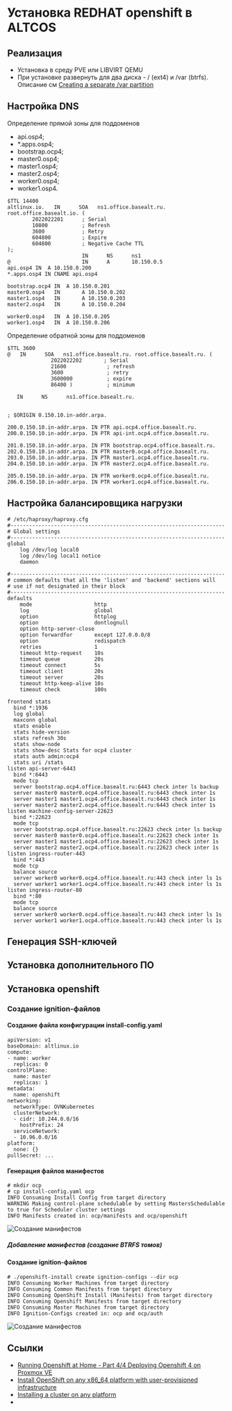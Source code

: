 # Установка REDHAT openshift в ALTCOS

## Реализация

- Установка в среду PVE или LIBVIRT QEMU
- При установке развернуть для два диска - / (ext4)  и /var (btrfs). 
  Описание см [Creating a separate /var partition](https://docs.openshift.com/container-platform/4.9/installing/installing_platform_agnostic/installing-platform-agnostic.html#installation-user-infra-machines-advanced_vardisk_installing-platform-agnostic)


## Настройка DNS

Определение прямой зоны для поддоменов
- api.osp4;
- *.apps.osp4;
- bootstrap.ocp4;
- master0.osp4;
- master1.osp4;
- master2.osp4;
- worker0.osp4;
- worker1.osp4.
```
$TTL 14400
altlinux.io.   IN      SOA   ns1.office.basealt.ru. root.office.basealt.io. (
        2022022201      ; Serial
        10800           ; Refresh
        3600            ; Retry
        604800          ; Expire
        604800          ; Negative Cache TTL
);
                        IN      NS      ns1
@                       IN      A       10.150.0.5
api.osp4 IN  A 10.150.0.200
*.apps.osp4 IN CNAME api.osp4

bootstrap.ocp4 IN  A 10.150.0.201
master0.osp4   IN       A 10.150.0.202
master1.osp4   IN       A 10.150.0.203
master2.osp4   IN       A 10.150.0.204

worker0.osp4   IN  A 10.150.0.205
worker1.osp4   IN  A 10.150.0.206
```

Определение обратной зоны для поддоменов
```
$TTL 3600
@   IN      SOA   ns1.office.basealt.ru. root.office.basealt.ru. (
              2022022202       ; Serial
              21600             ; refresh
              3600              ; retry
              3600000           ; expire
              86400 )           ; minimum
 
   IN      NS      ns1.office.basealt.ru.


; $ORIGIN 0.150.10.in-addr.arpa.

200.0.150.10.in-addr.arpa. IN PTR api.ocp4.office.basealt.ru.
200.0.150.10.in-addr.arpa. IN PTR api-int.ocp4.office.basealt.ru.

201.0.150.10.in-addr.arpa. IN PTR bootstrap.ocp4.office.basealt.ru.
202.0.150.10.in-addr.arpa. IN PTR master0.ocp4.office.basealt.ru.
203.0.150.10.in-addr.arpa. IN PTR master1.ocp4.office.basealt.ru.
204.0.150.10.in-addr.arpa. IN PTR master2.ocp4.office.basealt.ru.

205.0.150.10.in-addr.arpa. IN PTR worker0.ocp4.office.basealt.ru.
206.0.150.10.in-addr.arpa. IN PTR worker1.ocp4.office.basealt.ru.
```

## Настройка балансировщика нагрузки

```
# /etc/haproxy/haproxy.cfg
#---------------------------------------------------------------------
# Global settings
#---------------------------------------------------------------------
global
    log /dev/log local0
    log /dev/log local1 notice
    daemon

#---------------------------------------------------------------------
# common defaults that all the 'listen' and 'backend' sections will
# use if not designated in their block
#---------------------------------------------------------------------
defaults
    mode                    http
    log                     global
    option                  httplog
    option                  dontlognull
    option http-server-close
    option forwardfor       except 127.0.0.0/8
    option                  redispatch
    retries                 1
    timeout http-request    10s
    timeout queue           20s
    timeout connect         5s
    timeout client          20s
    timeout server          20s
    timeout http-keep-alive 10s
    timeout check           100s

frontend stats
  bind *:1936
  log global
  maxconn global
  stats enable
  stats hide-version
  stats refresh 30s
  stats show-node
  stats show-desc Stats for ocp4 cluster
  stats auth admin:ocp4
  stats uri /stats
listen api-server-6443
  bind *:6443
  mode tcp
  server bootstrap.ocp4.office.basealt.ru:6443 check inter ls backup
  server master0 master0.ocp4.office.basealt.ru:6443 check inter 1s
  server master1 master1.ocp4.office.basealt.ru:6443 check inter 1s
  server master2 master2.ocp4.office.basealt.ru:6443 check inter 1s
listen machine-config-server-22623
  bind *:22623
  mode tcp
  server bootstrap.ocp4.office.basealt.ru:22623 check inter ls backup
  server master0 master0.ocp4.office.basealt.ru:22623 check inter 1s
  server master1 master1.ocp4.office.basealt.ru:22623 check inter 1s
  server master2 master2.ocp4.office.basealt.ru:22623 check inter 1s
listen ingress-router-443
  bind *:443
  mode tcp
  balance source
  server worker0 worker0.ocp4.office.basealt.ru:443 check inter ls 1s
  server worker1 worker1.ocp4.office.basealt.ru:443 check inter ls 1s
listen ingress-router-80
  bind *:80
  mode tcp
  balance source
  server worker0 worker0.ocp4.office.basealt.ru:443 check inter ls 1s
  server worker1 worker1.ocp4.office.basealt.ru:443 check inter ls 1s
```


## Генерация SSH-ключей

## Установка дополнительного ПО 

## Установка openshift

### Создание ignition-файлов

#### Создание файла конфигурации install-config.yaml

```
apiVersion: v1
baseDomain: altlinux.io
compute:
- name: worker
  replicas: 0
controlPlane:
  name: master
  replicas: 1
metadata:
  name: openshift
networking:
  networkType: OVNKubernetes
  clusterNetwork:
  - cidr: 10.244.0.0/16
    hostPrefix: 24
  serviceNetwork:
  - 10.96.0.0/16
platform:
  none: {}
pullSecret: ...
```

#### Генерация файлов манифестов

```
# mkdir ocp
# cp install-config.yaml ocp
INFO Consuming Install Config from target directory 
WARNING Making control-plane schedulable by setting MastersSchedulable to true for Scheduler cluster settings 
INFO Manifests created in: ocp/manifests and ocp/openshift
```
![Создание манифестов](./Images/openshift_altcos_manifests.png)

##### Добавление манифестов (создание BTRFS томов)

#### Создание ignition-файлов

```
# ./openshift-install create ignition-configs --dir ocp
INFO Consuming Worker Machines from target directory 
INFO Consuming Common Manifests from target directory 
INFO Consuming OpenShift Install (Manifests) from target directory 
INFO Consuming Openshift Manifests from target directory 
INFO Consuming Master Machines from target directory 
INFO Ignition-Configs created in: ocp and ocp/auth 
```
![Создание манифестов](./Images/openshift_altcos_ignition.png)





## Ссылки

- [Running Openshift at Home - Part 4/4 Deploying Openshift 4 on Proxmox VE ](https://blog.rossbrigoli.com/2020/11/running-openshift-at-home-part-44.html)
- [Install OpenShift on any x86_64 platform with user-provisioned infrastructure](https://console.redhat.com/openshift/install/platform-agnostic)
- [Installing a cluster on any platform](https://docs.openshift.com/container-platform/4.9/installing/installing_platform_agnostic/installing-platform-agnostic.html)
- 
